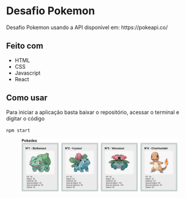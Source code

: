 <h1>Desafio Pokemon</h1>

<p>Desafio Pokemon usando a API disponível em: https://pokeapi.co/</p>

<h2>Feito com</h2>
<ul>
    <li>HTML</li>
    <li>CSS</li>
    <li>Javascript</li>
    <li>React</li>
</ul>

<h2>Como usar</h2>
<p>Para iniciar a aplicação basta baixar o repositório, acessar o terminal e digitar o código</p>
<code>npm start</code>

<figure>
    <img src="print-versao1.jpg">
</figure>